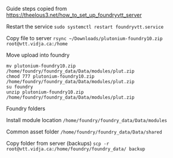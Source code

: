 Guide steps copied from https://theelous3.net/how_to_set_up_foundryvtt_server

Restart the service
`sudo systemctl restart foundryvtt.service`

Copy file to server
`rsync ~/Downloads/plutonium-foundry10.zip root@vtt.vidja.ca:/home`

Move upload into foundry
```
mv plutonium-foundry10.zip /home/foundry/foundry_data/Data/modules/plut.zip
chmod 777 plutonium-foundry10.zip /home/foundry/foundry_data/Data/modules/plut.zip
su foundry
unzip plutonium-foundry10.zip /home/foundry/foundry_data/Data/modules/plut.zip
```

Foundry folders

Install module location
`/home/foundry/foundry_data/Data/modules`

Common asset folder
`/home/foundry/foundry_data/Data/shared`

Copy folder from server (backups)
`scp -r root@vtt.vidja.ca:/home/foundry/foundry_data/ backup`
